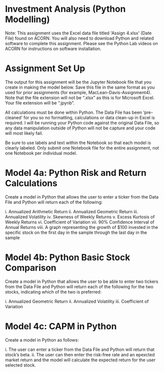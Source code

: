 # Investment Analysis (Python Modelling)

Note: This assignment uses the Excel data file titled 'Assign 4.xlsx' (Date File) found on ACORN.  You will also need to download Python and related software to complete this assignment.  Please see the Python Lab videos on ACORN for instructions on software installation.

# Assignment Set Up
The output for this assignment will be the Jupyter Notebook file that you create in making the model below.  Save this file in the same format as you used for prior assignments (for example, MacLean-Davis-Assignment4).  Note that the file extension will not be “.xlsx” as this is for Microsoft Excel.  Your file extension will be “.jpynb”.

All calculations must be done within Python.  The Data File has been ‘pre-cleaned’ for you so no formatting, calculations or data clean-up in Excel is required.  I will be running your Python code against the original Data File, so any data manipulation outside of Python will not be capture and your code will most likely fail.

Be sure to use labels and text within the Notebook so that each model is clearly labeled.  Only submit one Notebook file for the entire assignment, not one Notebook per individual model.

# Model 4a: Python Risk and Return Calculations
Create a model in Python that allows the user to enter a ticker from the Data File and Python will return each of the following:

i.	Annualized Arithmetic Return
ii.	Annualized Geometric Return
iii.	Annualized Volatility
iv.	Skewness of Weekly Returns
v.	Excess Kurtosis of Weekly Returns
vi.	Coefficient of Variation
vii.	90% Confidence Interval of Annual Returns
viii.	A graph representing the growth of $100 invested in the specific stock on the first day in the sample through the last day in the sample

# Model 4b: Python Basic Stock Comparison
Create a model in Python that allows the user to be able to enter two tickers from the Data File and Python will return each of the following for the two stocks, indicating which of the two is preferred:

i.	Annualized Geometric Return
ii.	Annualized Volatility
iii.	Coefficient of Variation

# Model 4c: CAPM in Python 
Create a model in Python as follows:

i.	The user can enter a ticker from the Data File and Python will return that stock’s beta.
ii.	The user can then enter the risk-free rate and an epexcted market return and the model will calculate the expected return for the user selected stock.
